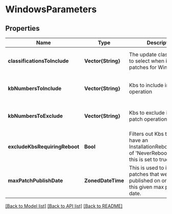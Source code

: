 # WindowsParameters


## Properties
Name | Type | Description | Notes
------------ | ------------- | ------------- | -------------
**classificationsToInclude** | **Vector{String}** | The update classifications to select when installing patches for Windows. | [optional] [default to nothing]
**kbNumbersToInclude** | **Vector{String}** | Kbs to include in the patch operation | [optional] [default to nothing]
**kbNumbersToExclude** | **Vector{String}** | Kbs to exclude in the patch operation | [optional] [default to nothing]
**excludeKbsRequiringReboot** | **Bool** | Filters out Kbs that don&#39;t have an InstallationRebootBehavior of &#39;NeverReboots&#39; when this is set to true. | [optional] [default to nothing]
**maxPatchPublishDate** | **ZonedDateTime** | This is used to install patches that were published on or before this given max published date. | [optional] [default to nothing]


[[Back to Model list]](../README.md#models) [[Back to API list]](../README.md#api-endpoints) [[Back to README]](../README.md)


